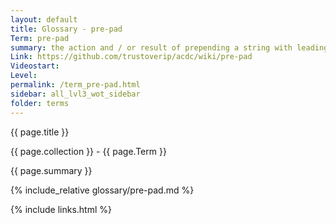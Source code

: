```yaml
---
layout: default
title: Glossary - pre-pad
Term: pre-pad
summary: the action and / or result of prepending a string with leading pad characters to align to a certain length in bits or bytes.
Link: https://github.com/trustoverip/acdc/wiki/pre-pad 
Videostart: 
Level: 
permalink: /term_pre-pad.html
sidebar: all_lvl3_wot_sidebar
folder: terms
---
```


{{ page.title }}

{{ page.collection }} - {{ page.Term }}

   {{ page.summary }}

{% include_relative glossary/pre-pad.md %}

 {% include links.html %} 
